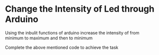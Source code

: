 # Change the Intensity of Led through Arduino

  Using the inbulit functions of arduino increase the intensity of from minimum to maximum and then to minimum
  
  Complete the above mentioned code to achieve the task